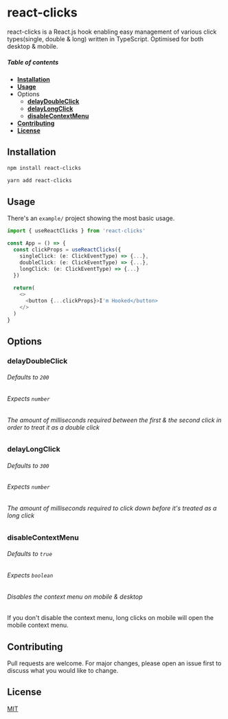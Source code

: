 # react-clicks

react-clicks is a React.js hook enabling easy management of various
click types(single, double & long) written in TypeScript.
Optimised for both desktop & mobile.

##### Table of contents
* **[Installation](#installation)**
* **[Usage](#usage)**
* Options
    * **[delayDoubleClick](#delaydoubleclick)**
    * **[delayLongClick](#delaylongclick)**
    * **[disableContextMenu](#disablecontextmenu)**
* **[Contributing](#contributing)**
* **[License](#license)**

<a name="installation"></a>
## Installation


```bash
npm install react-clicks

yarn add react-clicks
```

<a name="usage"></a>
## Usage
There's an `example/` project showing the most basic usage.
```typescript
import { useReactClicks } from 'react-clicks'

const App = () => {
  const clickProps = useReactClicks({
    singleClick: (e: ClickEventType) => {...},
    doubleClick: (e: ClickEventType) => {...},
    longClick: (e: ClickEventType) => {...}
  })
  
  return(
    <>
      <button {...clickProps}>I'm Hooked</button>  
    </>
  )
}
```

## Options

<a name="delaydoubleclick"></a>
### **delayDoubleClick**
###### Defaults to `200`
###### Expects `number`
###### *The amount of milliseconds required between the first & the second click in order to treat it as a double click*

<a name="delaylongclick"></a>
### **delayLongClick**
###### Defaults to `300`
###### Expects `number`
###### *The amount of milliseconds required to click down before it's treated as a long click*

<a name="disablecontextmenu"></a>
### **disableContextMenu**
###### Defaults to `true`
###### Expects `boolean`
###### *Disables the context menu on mobile & desktop*
If you don't disable the context menu, long clicks on mobile will open the mobile context menu.

<a name="contributing"></a>
## Contributing
Pull requests are welcome. For major changes, please open an issue first to discuss what you would like to change.

<a name="license"></a>
## License
[MIT](https://choosealicense.com/licenses/mit/)